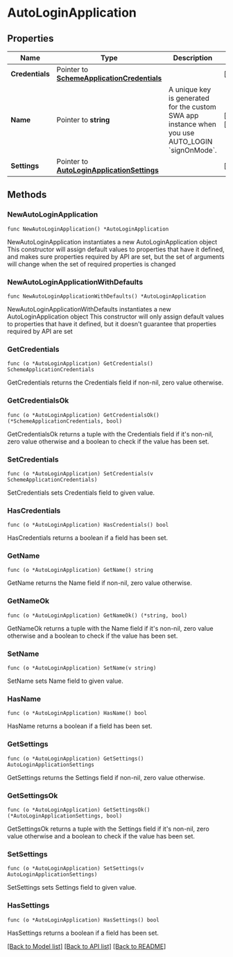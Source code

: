 # AutoLoginApplication

## Properties

Name | Type | Description | Notes
------------ | ------------- | ------------- | -------------
**Credentials** | Pointer to [**SchemeApplicationCredentials**](SchemeApplicationCredentials.md) |  | [optional] 
**Name** | Pointer to **string** | A unique key is generated for the custom SWA app instance when you use AUTO_LOGIN &#x60;signOnMode&#x60;. | [optional] [readonly] 
**Settings** | Pointer to [**AutoLoginApplicationSettings**](AutoLoginApplicationSettings.md) |  | [optional] 

## Methods

### NewAutoLoginApplication

`func NewAutoLoginApplication() *AutoLoginApplication`

NewAutoLoginApplication instantiates a new AutoLoginApplication object
This constructor will assign default values to properties that have it defined,
and makes sure properties required by API are set, but the set of arguments
will change when the set of required properties is changed

### NewAutoLoginApplicationWithDefaults

`func NewAutoLoginApplicationWithDefaults() *AutoLoginApplication`

NewAutoLoginApplicationWithDefaults instantiates a new AutoLoginApplication object
This constructor will only assign default values to properties that have it defined,
but it doesn't guarantee that properties required by API are set

### GetCredentials

`func (o *AutoLoginApplication) GetCredentials() SchemeApplicationCredentials`

GetCredentials returns the Credentials field if non-nil, zero value otherwise.

### GetCredentialsOk

`func (o *AutoLoginApplication) GetCredentialsOk() (*SchemeApplicationCredentials, bool)`

GetCredentialsOk returns a tuple with the Credentials field if it's non-nil, zero value otherwise
and a boolean to check if the value has been set.

### SetCredentials

`func (o *AutoLoginApplication) SetCredentials(v SchemeApplicationCredentials)`

SetCredentials sets Credentials field to given value.

### HasCredentials

`func (o *AutoLoginApplication) HasCredentials() bool`

HasCredentials returns a boolean if a field has been set.

### GetName

`func (o *AutoLoginApplication) GetName() string`

GetName returns the Name field if non-nil, zero value otherwise.

### GetNameOk

`func (o *AutoLoginApplication) GetNameOk() (*string, bool)`

GetNameOk returns a tuple with the Name field if it's non-nil, zero value otherwise
and a boolean to check if the value has been set.

### SetName

`func (o *AutoLoginApplication) SetName(v string)`

SetName sets Name field to given value.

### HasName

`func (o *AutoLoginApplication) HasName() bool`

HasName returns a boolean if a field has been set.

### GetSettings

`func (o *AutoLoginApplication) GetSettings() AutoLoginApplicationSettings`

GetSettings returns the Settings field if non-nil, zero value otherwise.

### GetSettingsOk

`func (o *AutoLoginApplication) GetSettingsOk() (*AutoLoginApplicationSettings, bool)`

GetSettingsOk returns a tuple with the Settings field if it's non-nil, zero value otherwise
and a boolean to check if the value has been set.

### SetSettings

`func (o *AutoLoginApplication) SetSettings(v AutoLoginApplicationSettings)`

SetSettings sets Settings field to given value.

### HasSettings

`func (o *AutoLoginApplication) HasSettings() bool`

HasSettings returns a boolean if a field has been set.


[[Back to Model list]](../README.md#documentation-for-models) [[Back to API list]](../README.md#documentation-for-api-endpoints) [[Back to README]](../README.md)


